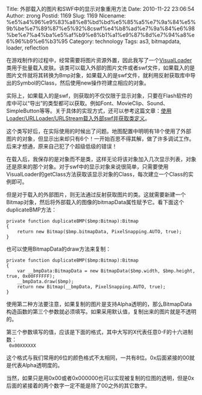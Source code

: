 Title: 外部载入的图片和SWF中的显示对象重用方法
Date: 2010-11-22 23:06:54
Author: zrong
Postid: 1169
Slug: 1169
Nicename: %e5%a4%96%e9%83%a8%e8%bd%bd%e5%85%a5%e7%9a%84%e5%9b%be%e7%89%87%e5%92%8cswf%e4%b8%ad%e7%9a%84%e6%98%be%e7%a4%ba%e5%af%b9%e8%b1%a1%e9%87%8d%e7%94%a8%e6%96%b9%e6%b3%95
Category: technology
Tags: as3, bitmapdata, loader, reflection

在游戏制作的过程中，经常需要将图片资源外置，因此我写了一个[VisualLoader](http://code.google.com/p/zrong/source/browse/trunk/src/org/zengrong/utils/VisualLoader.as)类用于批量载入皮肤。该类可以载入外部的图片文件或者swf文件，如果载入的是图片文件就将其转换为Bmp对象，如果载入的是swf文件，就利用反射获取库中导出的Symbol的Class，然后使用new操作符建立相应的对象。

实际上，如果载入的是swf，则获取的不仅仅限于显示对象，只要在Flash软件的库中可以“导出”的类型都可以获取。例如Font、MovieClip、Sound、SimpleButton等等。关于具体的实现方式，还可以参考这篇文章：[使用Loader/URLLoader/URLStream载入外部swf并获取类定义](http://zengrong.net/post/1158.htm)。  
<!--more-->  

这个类写好后，在实际使用的时候出了问题。地图配置中明明有18个使用了外部图片的对象，但显示出来却只有6个！一开始百思不得其解，做了许多调试工作。后来才想通，原来自己犯了个超级低级的错误！

在载入后，我保存的是对象而不是类，这样无论将该对象加入几次显示列表，对象还是原来的那个对象。对于swf中的显示对象来说很简单，只需要使用VisualLoader的getClass方法获取该显示对象的Class，每次建立一个Class的实例即可。

但是对于载入的外部图片，则无法通过反射获取图片的类。这就需要新建一个Bitmap对象，然后将外部载入的图像的bitmapData属性赋予它。看下面这个duplicateBMP方法：

``` {lang="actionscript"}
private function duplicateBMP($bmp:Bitmap):Bitmap
{
    return new Bitmap($bmp.bitmapData, PixelSnapping.AUTO, true);
}
```

也可以使用BitmapData的draw方法来复制：

``` {lang="actionscript"}
private function duplicateBMP($bmp:Bitmap):Bitmap
{
    var __bmpData:BitmapData = new BitmapData($bmp.width, $bmp.height, true, 0x00FFFFFF);
    __bmpData.draw($bmp);
    return new Bitmap(__bmpData, PixelSnapping.AUTO, true);
}
```

使用第二种方法要注意，如果复制的图片是支持Alpha透明的，那么BitmapData构造函数的第三个参数就必须填写。如果采用默认值，复制出来的图片就是不透明的。

第三个参数填写的值，应该是下面的格式，其中大写的X代表任意0-F的十六进制数：  
` 0x00XXXXXX`

这个格式与我们常用的6位的颜色格式不太相同，一共有8位。0x后面紧接的00就是代表Alpha透明度的。

当然，如果只是用0x00或者0x000000也可以实现被复制的位图的透明，但是0x后面的紧接着的两个数字一定不能是除了00之外的其它数字。

